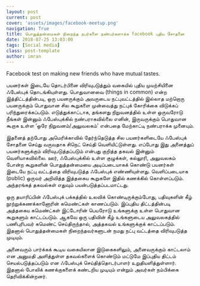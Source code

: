 ```yaml
---
layout: post
current: post
cover: 'assets/images/facebook-meetup.png'
navigation: True
title: பொதுத்தன்மைகள் நிறைந்த நபர்களை நண்பர்களாக்க facebook புதிய சோதனை
date: 2018-07-25 13:03:00
tags: [Social media]
class: post-template
author: imran
---
```

Facebook test on making new friends who have mutual tastes.

பயனர்கள் இடையே தொடர்பினை விரிவுபடுத்தும் வகையில் புதிய முயற்சியினை ஃபேஸ்புக் தொடங்கியுள்ளது. பொதுவானவை (things in common) என்ற இத்திட்டத்தின்படி, ஒரு பயனருக்கும் அவருடைய நட்புவட்டத்தில் இல்லாத மற்றொரு பயனருக்கும் பொதுவான சில கூறுகளை முன்வைத்து நட்புக் கோரிக்கை விடுக்கப் பரிந்துரைக்கப்படும். எடுத்துக்காட்டாக, தங்களது நிறுவனத்தில் உள்ள ஒருவரோடு நீங்கள் இன்னும் ஃபேஸ்புக்கில் நண்பராகவில்லை எனின், இருவருக்கும் பொதுவான கூறாக உள்ள ‘ஒரே நிறுவனம்/அலுவலகம்’ என்பதை மேற்காட்டி நண்பராக்க முனையும்.

இதனைத் தற்போது அமெரிக்காவில் தேர்ந்தெடுத்த சில பயனர்களிடையே ஃபேஸ்புக் சோதனை செய்து வருவதாக சிநெட் செய்தி வெளியிட்டுள்ளது. எப்போது இது அனைத்துப் பயனர்களுக்கும் விரிவுபடுத்தப்படும் என்பது குறித்த தகவல் இன்னும் வெளியாகவில்லை. ஊர், ஃபேஸ்புக்கில் உள்ள குழுக்கள், கல்லூரி, அலுவலகம் போன்ற கூறுகளின் பொதுத்தன்மையை அடிப்படையாகக் கொண்டு பயனர்கள் இடையே நட்பு வட்டத்தை விரிவுபடுத்த ஃபேஸ்புக் எண்ணியுள்ளது. வெளிப்படையாக (public) ஒருவர் அறிவித்த இத்தகைய கூறுகளே இதில் கணக்கில் கொள்ளப்படும். அந்தரங்கத் தகவல்கள் எதுவும் பயன்படுத்தப்படமாட்டது.

ஒரு தயாரிப்பின் ஃபேஸ்புக் பக்கத்தில் உலவிக் கொண்டிருக்கும்போது, பதிவுகளின் கீழ் நூற்றுக்கணக்கானோரின் கமெண்ட்கள் காணப்படும். இப்புதிய திட்டத்தின்படி அத்தகைய கமெண்ட்கள் இட்டோரின் பெயரோடு உங்களுக்கு உள்ள பொதுவான கூறுகளும் காட்டப்படும். ஆகவே ஒரு பதிவின் கீழ் உங்களுடைய அலுவலகத்தில் பணிபுரிபவர் கமெண்ட் செய்திருந்தால், அத்தகவல் உங்களுக்குக் காட்டப்படும். இதனால் பொதுத்தன்மைகள் நிறைந்தவர்களுடன் நமது நட்பு வட்டத்தை விரிவுபடுத்த முடியும்.

அனைவரும் பார்க்கக் கூடிய வகையிலான இடுகைகளிலும், அனைவருக்கும் காட்டலாம் என அனுமதி அளித்துள்ள தகவல்களைக் கொண்டும் மட்டுமே இப்புதிய திட்டம் செயல்படுத்தப்படும் என ஃபேஸ்புக் செய்தித்தொடர்பாளர் உறுதியளித்துள்ளார். இதனால் போலிக் கணக்குகளைக் கண்டறிய முடியும் என்றும் அவர்கள் நம்பிக்கை தெரிவிக்கின்றனர்.